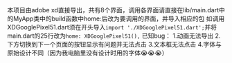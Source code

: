 <!-- # todo_dev

A new Flutter project.

## Getting Started

This project is a starting point for a Flutter application.

A few resources to get you started if this is your first Flutter project:

- [Lab: Write your first Flutter app](https://flutter.dev/docs/get-started/codelab)
- [Cookbook: Useful Flutter samples](https://flutter.dev/docs/cookbook)

For help getting started with Flutter, view our
[online documentation](https://flutter.dev/docs), which offers tutorials,
samples, guidance on mobile development, and a full API reference. -->

本项目由adobe xd直接导出，共有8个界面，调用各界面请直接在lib/main.dart中的MyApp类中的build函数中home:后改为要调用的界面，并导入相应的包
如调用XDGooglePixel51.dart须在开头导入```import './XDGooglePixel51.dart';```并将main.dart的25行改为```home: XDGooglePixel51(),```
已知bug：
1.动画无法导出
2.下方切换到下一个页面的按钮显示有问题并无法点击
3.文本框无法点击
4.字体与原始设计不同（因为我电脑里没有设计时用的字体😭😭😭）